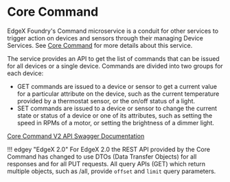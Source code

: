 # Core Command

EdgeX Foundry's Command microservice is a conduit for other services to
trigger action on devices and sensors through their managing Device
Services. See [Core Command](../../../microservices/core/command/Ch-Command/)  for more details about this service.

The service provides an API to get the list of commands that
can be issued for all devices or a single device. Commands are divided
into two groups for each device:

-   GET commands are issued to a device or sensor to get a current value
    for a particular attribute on the device, such as the current
    temperature provided by a thermostat sensor, or the on/off status of
    a light.
-   SET commands are issued to a device or sensor to change the current
    state or status of a device or one of its attributes, such as
    setting the speed in RPMs of a motor, or setting the brightness of a
    dimmer light.

[Core Command V2 API Swagger Documentation](https://app.swaggerhub.com/apis-docs/EdgeXFoundry1/core-command/2.2.0)

!!! edgey "EdgeX 2.0"
    For EdgeX 2.0 the REST API provided by the Core Command has changed to use DTOs (Data Transfer Objects) for all responses and for all PUT requests. All query APIs (GET) which return multiple objects, such as /all, provide `offset` and `limit` query parameters.

